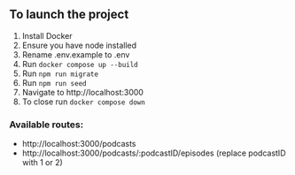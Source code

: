 ## To launch the project

1. Install Docker
2. Ensure you have node installed
3. Rename .env.example to .env
4. Run `docker compose up --build`
5. Run `npm run migrate`
6. Run `npm run seed`
7. Navigate to http://localhost:3000
8. To close run `docker compose down`

### Available routes:

- http://localhost:3000/podcasts
- http://localhost:3000/podcasts/:podcastID/episodes (replace podcastID with 1 or 2)
